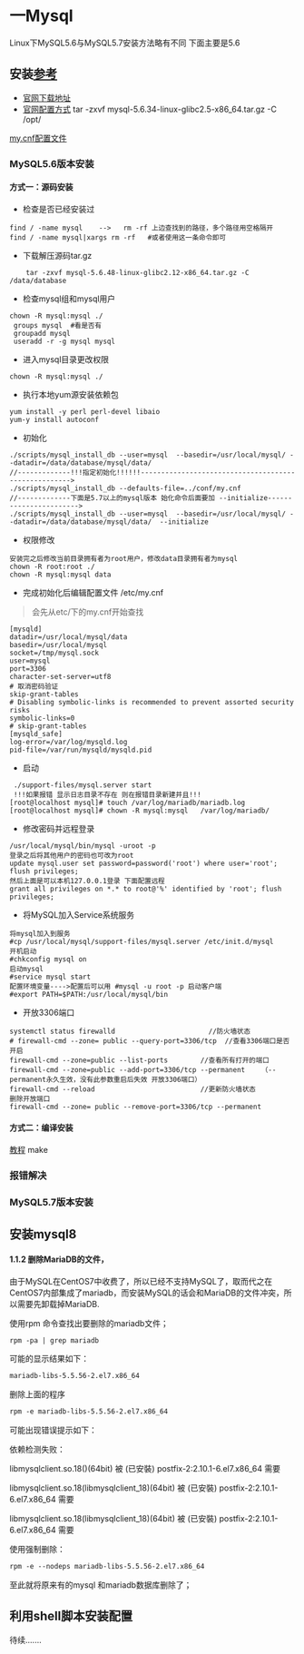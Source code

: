 # 一Mysql
Linux下MySQL5.6与MySQL5.7安装方法略有不同 下面主要是5.6
## 安装[参考](https://blog.csdn.net/weixin_42023748/article/details/86135612)
- [官网下载地址](https://dev.mysql.com/downloads/mysql/5.7.html#downloads)
- [官网配置方式](https://dev.mysql.com/doc/refman/5.6/en/binary-installation.html)
tar -zxvf mysql-5.6.34-linux-glibc2.5-x86_64.tar.gz -C /opt/

 [my.cnf配置文件](https://blog.csdn.net/newxwj/article/details/99680887?utm_medium=distribute.pc_relevant.none-task-blog-baidujs-2)
 ###  MySQL5.6版本安装

 ####  方式一：源码安装
+ 检查是否已经安装过
```
find / -name mysql    --> 	rm -rf 上边查找到的路径，多个路径用空格隔开
find / -name mysql|xargs rm -rf   #或者使用这一条命令即可 
```
+ 下载解压源码tar.gz
```
	tar -zxvf mysql-5.6.48-linux-glibc2.12-x86_64.tar.gz -C /data/database
```
+ 检查mysql组和mysql用户
```
chown -R mysql:mysql ./
 groups mysql  #看是否有
 groupadd mysql
 useradd -r -g mysql mysql
```
+  进入mysql目录更改权限
```
chown -R mysql:mysql ./
```
+  执行本地yum源安装依赖包
```
yum install -y perl perl-devel libaio
yum-y install autoconf
```
+  初始化
```
./scripts/mysql_install_db --user=mysql  --basedir=/usr/local/mysql/ --datadir=/data/database/mysql/data/
//-------------!!!指定初始化!!!!!!----------------------------------------------------->
./scripts/mysql_install_db --defaults-file=../conf/my.cnf 
//-------------下面是5.7以上的mysql版本 始化命令后面要加 --initialize----------------------->
./scripts/mysql_install_db --user=mysql  --basedir=/usr/local/mysql/ --datadir=/data/database/mysql/data/  --initialize
```
+  权限修改
```
安装完之后修改当前目录拥有者为root用户，修改data目录拥有者为mysql
chown -R root:root ./
chown -R mysql:mysql data
```
+ 完成初始化后编辑配置文件 /etc/my.cnf
>会先从etc/下的my.cnf开始查找
```
[mysqld]
datadir=/usr/local/mysql/data
basedir=/usr/local/mysql
socket=/tmp/mysql.sock
user=mysql
port=3306
character-set-server=utf8
# 取消密码验证
skip-grant-tables
# Disabling symbolic-links is recommended to prevent assorted security risks
symbolic-links=0
# skip-grant-tables
[mysqld_safe]
log-error=/var/log/mysqld.log
pid-file=/var/run/mysqld/mysqld.pid
```
+  启动
```
 ./support-files/mysql.server start
 !!!如果报错 显示日志目录不存在 则在报错目录新建并且!!!
[root@localhost mysql]# touch /var/log/mariadb/mariadb.log
[root@localhost mysql]# chown -R mysql:mysql   /var/log/mariadb/
```
+  修改密码并远程登录
```
/usr/local/mysql/bin/mysql -uroot -p
登录之后将其他用户的密码也可改为root
update mysql.user set password=password('root') where user='root'; flush privileges;
然后上面是可以本机127.0.0.1登录 下面配置远程
grant all privileges on *.* to root@'%' identified by 'root'; flush privileges;
```

+ 将MySQL加入Service系统服务 
```
将mysql加入到服务
#cp /usr/local/mysql/support-files/mysql.server /etc/init.d/mysql
开机启动
#chkconfig mysql on
启动mysql
#service mysql start
配置环境变量---->配置后可以用 #mysql -u root -p 启动客户端
#export PATH=$PATH:/usr/local/mysql/bin
```

+ 开放3306端口
```
systemctl status firewalld   					 //防火墙状态
# firewall-cmd --zone= public --query-port=3306/tcp  //查看3306端口是否开启
firewall-cmd --zone=public --list-ports        //查看所有打开的端口
firewall-cmd --zone=public --add-port=3306/tcp --permanent    （--permanent永久生效，没有此参数重启后失效 开放3306端口）
firewall-cmd --reload  						   //更新防火墙状态
删除开放端口
firewall-cmd --zone= public --remove-port=3306/tcp --permanent
```


####  方式二：编译安装
[教程](https://blog.csdn.net/zhang_referee/article/details/88212695?utm_medium=distribute.pc_relevant.none-task-blog-baidujs-2)
make 

###  报错解决






###  MySQL5.7版本安装











##  安装mysql8

#### 1.1.2 删除MariaDB的文件，

由于MySQL在CentOS7中收费了，所以已经不支持MySQL了，取而代之在CentOS7内部集成了mariadb，而安装MySQL的话会和MariaDB的文件冲突，所以需要先卸载掉MariaDB.

使用rpm 命令查找出要删除的mariadb文件；

```html
rpm -pa | grep mariadb
```

可能的显示结果如下：

```html
mariadb-libs-5.5.56-2.el7.x86_64
```

删除上面的程序

```html
rpm -e mariadb-libs-5.5.56-2.el7.x86_64
```

可能出现错误提示如下：

依赖检测失败： 

libmysqlclient.so.18()(64bit) 被 (已安裝) postfix-2:2.10.1-6.el7.x86_64 需要

libmysqlclient.so.18(libmysqlclient_18)(64bit) 被 (已安裝) postfix-2:2.10.1-6.el7.x86_64 需要 

libmysqlclient.so.18(libmysqlclient_18)(64bit) 被 (已安裝) postfix-2:2.10.1-6.el7.x86_64 需要

使用强制删除：

```html
rpm -e --nodeps mariadb-libs-5.5.56-2.el7.x86_64
```

至此就将原来有的mysql 和mariadb数据库删除了；

 



## 利用shell脚本安装配置
   待续.......

